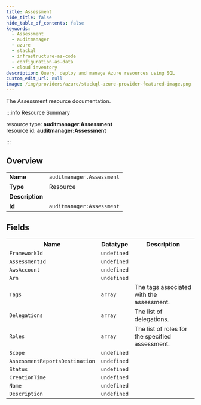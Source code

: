 ```yaml
---
title: Assessment
hide_title: false
hide_table_of_contents: false
keywords:
  - Assessment
  - auditmanager
  - azure
  - stackql
  - infrastructure-as-code
  - configuration-as-data
  - cloud inventory
description: Query, deploy and manage Azure resources using SQL
custom_edit_url: null
image: /img/providers/azure/stackql-azure-provider-featured-image.png
---
```

The Assessment resource documentation.

:::info Resource Summary

<div class="row">
<div class="providerDocColumn">
<span>resource type:&nbsp;<b>auditmanager.Assessment</b></span><br />
<span>resource id:&nbsp;<b>auditmanager:Assessment</b></span><br />
</div>
</div>

:::

## Overview
<table><tbody>
<tr><td><b>Name</b></td><td><code>auditmanager.Assessment</code></td></tr>
<tr><td><b>Type</b></td><td>Resource</td></tr>
<tr><td><b>Description</b></td><td></td></tr>
<tr><td><b>Id</b></td><td><code>auditmanager:Assessment</code></td></tr>
</tbody></table>

## Fields
<table><tbody>
<tr><th>Name</th><th>Datatype</th><th>Description</th></tr>
<tr><td><code>FrameworkId</code></td><td><code>undefined</code></td><td></td></tr><tr><td><code>AssessmentId</code></td><td><code>undefined</code></td><td></td></tr><tr><td><code>AwsAccount</code></td><td><code>undefined</code></td><td></td></tr><tr><td><code>Arn</code></td><td><code>undefined</code></td><td></td></tr><tr><td><code>Tags</code></td><td><code>array</code></td><td>The tags associated with the assessment.</td></tr><tr><td><code>Delegations</code></td><td><code>array</code></td><td>The list of delegations.</td></tr><tr><td><code>Roles</code></td><td><code>array</code></td><td>The list of roles for the specified assessment.</td></tr><tr><td><code>Scope</code></td><td><code>undefined</code></td><td></td></tr><tr><td><code>AssessmentReportsDestination</code></td><td><code>undefined</code></td><td></td></tr><tr><td><code>Status</code></td><td><code>undefined</code></td><td></td></tr><tr><td><code>CreationTime</code></td><td><code>undefined</code></td><td></td></tr><tr><td><code>Name</code></td><td><code>undefined</code></td><td></td></tr><tr><td><code>Description</code></td><td><code>undefined</code></td><td></td></tr>
</tbody></table>